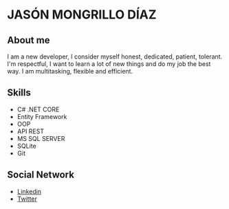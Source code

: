 # **JASÓN MONGRILLO DÍAZ**
## About me
I am a new developer, I consider myself honest, dedicated, patient, tolerant.  I'm respectful, I want to learn a lot of new things and do my job the best way. I am multitasking, flexible and efficient.
## Skills
- C# .NET CORE
- Entity Framework
- OOP
- API REST
- MS SQL SERVER
- SQLite
- Git
## Social Network
- [Linkedin](https://www.linkedin.com/in/jmongrillo/) <br/>
- [Twitter](https://twitter.com/jmongrillod)
